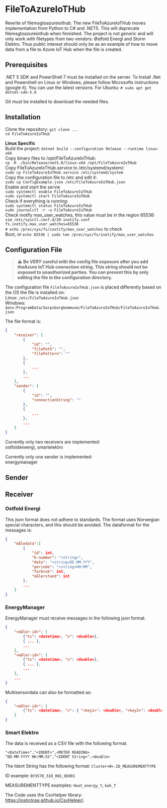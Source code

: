 # FileToAzureIoTHub

Rewrite of filemsgtoazureiothub. The new FileToAzureIoTHub moves implementation from Python to C#
and .NET5. This will deprecate filemsgtoazureiothub when finnished. The project is not _generic_
and will only work with filetypes from two vendors: Østfold Energi and Storm Elektro. Thus public interest should only be as an example of how to move data from a file to Azure IoT Hub when the
file is created.

## Prerequisites

.NET 5 SDK and PowerShell 7 must be installed on the server. To Install .Net and Powershell on Linux or Windows, please follow Microsofts instructions (google it). You can use the latest
versions. For Ubuntu: `# sudo apt get dotnet-sdk-5.0`

Git must be installed to download the needed files.

## Installation

Clone the repository: `git clone ...`<br/>
`cd FileToAzureIoTHub`<br/>

**Linux Specific**<br/>
Build the project: `dotnet build --configuration Release --runtime linux-x64`<br/>
Copy binary files to /opt/FileToAzureIoTHub:<br/>
`cp -R ./bin/Release/net5.0/linux-x64 /opt/FileToAzureIoTHub`<br/>
Copy FileToAzureIoTHub.service to /etc/systemd/system/:<br/>
`sudo cp FileToAzureIoTHub.service /etc/systemd/system`<br/>
Copy the configuration file to /etc and edit it:<br/>
`sudo cp ConfigExample.json /etc/FileToAzureIoTHub.json`<br/>
Enable and start the servie<br/>
`sudo systemctl enable FileToAzureIoTHub` <br/>
`sudo systemctl start FileToAzureIoTHub`<br/>
Check if everything is running:<br/>
`sudo systemctl status FileToAzureIoTHub`<br/>
`sudo journalctl -r -u FileToAzureIoTHub`<br/>
Check inotify max_user_watches, this value must be in the region 65536:<br/>
`vim /etc/sysctl.conf.d/20-inotify.conf`<br/>
`fs.inotify.max_user_watches=65536`<br/>
`# echo /proc/sys/fs/inotify/max_user_watches` to check<br/>
Boot, or `echo 65536 | sudo tee /proc/sys/fs/inotify/max_user_watches`<br/>

## Configuration File

> :warning: **Be _VERY_ careful with the config file exposure after you add theAzure IoT Hub connection string.
> This string should not be exposed to unauthorized parties. You can prevent this by only editing the file in the
> configuration directory.**

The configuration file `FileToAzureIoTHub.json` is placed differently based on the OS the
file is installed on:<br/>
Linux: `/etc/FileToAzureIoTHub.json`<br/>
Windows: `$env:ProgramData/Sarpsborgkommune/FileToAzureIoTHub/FileToAzureIoTHub.json`<br/>

The file format is:

```json
{
    "receiver": [
        {
            "id": "",
            "filePath": "",
            "filePattern": ""
        },
        {
            ...
        },
        ...
    ],
    "sender": [
        {
            "id": "",
            "connectionString": ""
        },
        {
            ...
        },
        ...
    ]
}
```

Currently only two receivers are implemented:<br/>
ostfoldeneergi, smartelektro<br/>

Currently only one sender is implemented:<br/>
energymanager<br/>

## Sender

## Receiver

### Ostfold Energi

This json format does not adhere to standards. The format uses Norwegian special characters, and
this should be avoided.
The dataformat for the messages is:

```json
{
    "måledata":[
        {
            "id": int,
            "k-nummer": "<string>",
            "dato": "<string>DD.MM.YYY",
            "periode": "<string>HH:MM",
            "forbruk": int,
            "målerstand": int
        },
        ...
    ]
}
```

### EnergyManager

EnergyManager must receive messages in the following json format.

```json
{
    "<måler-id>": [
        {"ts": <datetime>, "v": <double>},
        { ... },
        ...
    ],
    "<måler-id<": [
        {"ts": <datetime>, "v": <double>},
        { ... },
        ...
    ],
    ...
}
```

Multisensordata can also be formatted as:

```json
{
    "<måler-id>": [
        {"ts": <datetime>, "v": { "<key1>": <double>, "<key2>": <double>, ...}}
    ]
}
```

### Smart Elektro

The data is received as a CSV file with the following format.

```
"<DateTime>","<IDENT>",<METER READING>
"DD-MM-YYYY HH:MM:SS","<IDENT String>",<double>
```

The Ident String has the following format:
`Cluster<#>.ID_MEASUREMENTTYPE`

ID example: `BY3570_310_001_OE001`

MEASUREMENTTYPE examples: `Heat_energy_Y`, `kwh_T`

The Code uses the CsvHelper library: https://joshclose.github.io/CsvHelper/.
